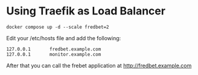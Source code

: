 # Using Traefik as Load Balancer

```
docker compose up -d --scale fredbet=2
```

Edit your /etc/hosts file and add the following:

```
127.0.0.1       fredbet.example.com
127.0.0.1       monitor.example.com
```

After that you can call the frebet application at http://fredbet.example.com
